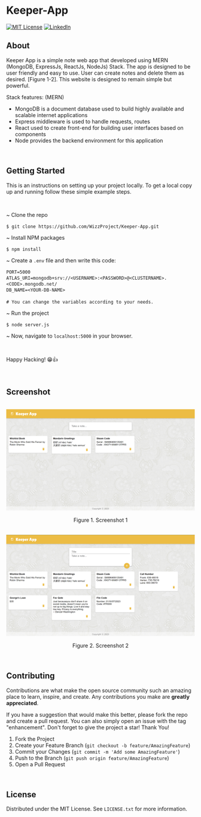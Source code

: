 # Keeper-App
<!-- By Marvin Joseph -->

[![MIT License][license-shield]][license-url]
[![LinkedIn][linkedin-shield]][linkedin-url]



<!-- ABOUT -->
## About

Keeper App is a simple note web app that developed using MERN (MongoDB, ExpressJs, ReactJs, NodeJs) Stack.
The app is designed to be user friendly and easy to use.
User can create notes and delete them as desired. [Figure 1-2].
This website is designed to remain simple but powerful.

Stack features: (MERN)
* MongoDB is a document database used to build highly available and scalable internet applications
* Express middleware is used to handle requests, routes
* React used to create front-end for building user interfaces based on components
* Node provides the backend environment for this application
<br />



<!-- GETTING STARTED -->
## Getting Started

This is an instructions on setting up your project locally.
To get a local copy up and running follow these simple example steps.

<br />

~ Clone the repo
```
$ git clone https://github.com/WizzProject/Keeper-App.git

```

~ Install NPM packages
```
$ npm install

```

~ Create a `.env` file and then write this code:

```env
PORT=5000
ATLAS_URI=mongodb+srv://<USERNAME>:<PASSWORD>@<CLUSTERNAME>.<CODE>.mongodb.net/
DB_NAME=<YOUR-DB-NAME>

# You can change the variables according to your needs.

```

~ Run the project
```
$ node server.js

```

~ Now, navigate to `localhost:5000` in your browser.

<br />

Happy Hacking! 😁👍


<br />



<!-- SCREENSHOT -->
## Screenshot

<br />
<div align="center">
  <a href="https://github.com/WizzProject/Keeper-App/blob/main/images/screenshoot/">
    <img src="images/screenshoot/Screenshot%20keeper-app%20part-1.png" alt="Screenshot 1" width="800" />
  </a>
  <p align="center">
    Figure 1. Screenshot 1
  </p>
  <br />

  <a href="https://github.com/WizzProject/Keeper-App/blob/main/images/screenshoot/">
    <img src="images/screenshoot/Screenshot%20keeper-app%20part-2.png" alt="Screenshot 2" width="800" />
  </a>
  <p align="center">
    Figure 2. Screenshot 2
  </p>
</div>
<br />



<!-- CONTRIBUTING -->
## Contributing

Contributions are what make the open source community such an amazing place to learn, inspire, and create.
Any contributions you make are **greatly appreciated**.

If you have a suggestion that would make this better, please fork the repo and create a pull request.
You can also simply open an issue with the tag "enhancement".
Don't forget to give the project a star! Thank You!

1. Fork the Project
2. Create your Feature Branch (`git checkout -b feature/AmazingFeature`)
3. Commit your Changes (`git commit -m 'Add some AmazingFeature'`)
4. Push to the Branch (`git push origin feature/AmazingFeature`)
5. Open a Pull Request
<br />



<!-- LICENSE -->
## License

Distributed under the MIT License. See `LICENSE.txt` for more information.
<br />



<!-- MARKDOWN LINKS & IMAGES -->
[license-shield]: https://img.shields.io/github/license/othneildrew/Best-README-Template.svg?style=for-the-badge
[license-url]: https://github.com/WizzProject/ToDoList-App/blob/main/LICENSE.txt
[linkedin-shield]: https://img.shields.io/badge/-LinkedIn-black.svg?style=for-the-badge&logo=linkedin&colorB=555
[linkedin-url]: https://www.linkedin.com/in/marvi
